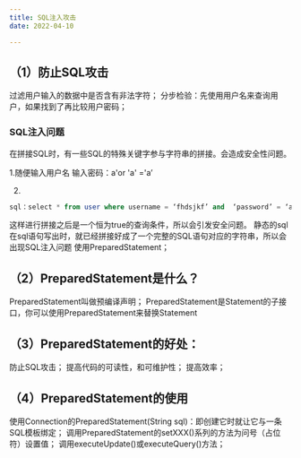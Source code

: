 ```yaml
---
title: SQL注入攻击
date: 2022-04-10

---
```

## （1）防止SQL攻击

过滤用户输入的数据中是否含有非法字符；
分步检验：先使用用户名来查询用户，如果找到了再比较用户密码；

### SQL注入问题

在拼接SQL时，有一些SQL的特殊关键字参与字符串的拼接。会造成安全性问题。

1.随便输入用户名 输入密码：a'or 'a' ='a’

2.
```sql
sql：select * from user where username = ‘fhdsjkf’ and  ‘password’ = ‘a’ or ‘a’ = ‘a’
```

这样进行拼接之后是一个恒为true的查询条件，所以会引发安全问题。
静态的sql在sql语句写出时，就已经拼接好成了一个完整的SQL语句对应的字符串，所以会出现SQL注入问题
使用PreparedStatement；

## （2）PreparedStatement是什么？

PreparedStatement叫做预编译声明；
PreparedStatement是Statement的子接口，你可以使用PreparedStatement来替换Statement

## （3）PreparedStatement的好处：

防止SQL攻击；
提高代码的可读性，和可维护性；
提高效率；

## （4）PreparedStatement的使用

使用Connection的PreparedStatement(String sql)：即创建它时就让它与一条SQL模板绑定；
调用PreparedStatement的setXXX()系列的方法为问号（占位符）设置值；
调用executeUpdate()或executeQuery()方法；


